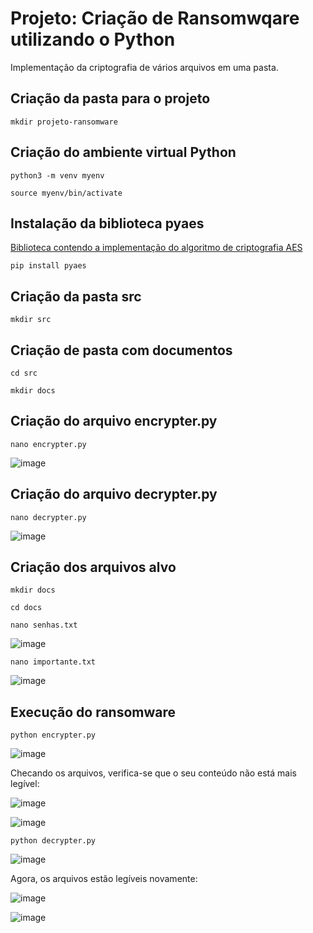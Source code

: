 # Projeto: Criação de Ransomwqare utilizando o Python
Implementação da criptografia de vários arquivos em uma pasta.

## Criação da pasta para o projeto

```
mkdir projeto-ransomware
```

## Criação do ambiente virtual Python

```
python3 -m venv myenv
```

```
source myenv/bin/activate
```

## Instalação da biblioteca pyaes
[Biblioteca contendo a implementação do algoritmo de criptografia AES](https://pypi.org/project/pyaes/)

```
pip install pyaes
```

## Criação da pasta src

```
mkdir src
```

## Criação de pasta com documentos

```
cd src
```

```
mkdir docs
```

## Criação do arquivo encrypter.py

```
nano encrypter.py
```

![image](https://github.com/user-attachments/assets/897f0c94-80ec-4c5a-9734-f044fcf4a3f1)

## Criação do arquivo decrypter.py

```
nano decrypter.py
```

![image](https://github.com/user-attachments/assets/e779bba1-70e2-48a0-80b6-3b4d4fb48225)

## Criação dos arquivos alvo

```
mkdir docs
```

```
cd docs
```

```
nano senhas.txt
```

![image](https://github.com/user-attachments/assets/850c2c98-b8d7-4ef2-80d3-7f9ef476df0d)

```
nano importante.txt
```

![image](https://github.com/user-attachments/assets/93855255-9e85-4363-b123-05beb5daf923)

## Execução do ransomware

```
python encrypter.py
```

![image](https://github.com/user-attachments/assets/9fdf4ade-556a-41b0-a5c0-06e0821525bc)

Checando os arquivos, verifica-se que o seu conteúdo não está mais legível:

![image](https://github.com/user-attachments/assets/2765151c-fd9d-41f7-a409-f1bf4a331ec8)

![image](https://github.com/user-attachments/assets/6f1172dd-b243-4275-9ae2-de245b9d681b)

```
python decrypter.py
```

![image](https://github.com/user-attachments/assets/69d633e8-eceb-4abe-8b79-d56c660db7f3)

Agora, os arquivos estão legíveis novamente:

![image](https://github.com/user-attachments/assets/c948e0e1-d295-4735-a2e9-0f344bc0755d)

![image](https://github.com/user-attachments/assets/742547d0-2909-40a9-9abe-cbcf578d1e13)


